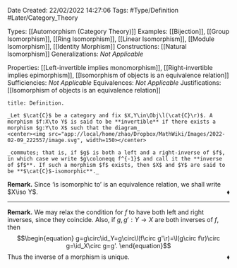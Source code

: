 <div class="topSpace"></div>

Date Created: 22/02/2022 14:27:06
Tags: #Type/Definition #Later/Category_Theory

Types: [[Automorphism (Category Theory)]]
Examples: [[Bijection]], [[Group Isomorphism]], [[Ring Isomorphism]], [[Linear Isomorphism]], [[Module Isomorphism]], [[Identity Morphism]]
Constructions: [[Natural Isomorphism]]
Generalizations: _Not Applicable_

Properties: [[Left-invertible implies monomorphism]], [[Right-invertible implies epimorphism]], [[Isomorphism of objects is an equivalence relation]]
Sufficiencies: _Not Applicable_
Equivalences: _Not Applicable_
Justifications: [[Isomorphism of objects is an equivalence relation]]

``` ad-Definition
title: Definition.

_Let $\cat{C}$ be a category and fix $X,Y\in\Obj\l(\cat{C}\r)$. A morphism $f:X\to Y$ is said to be **invertible** if there exists a morphism $g:Y\to X$ such that the diagram_
<center><img src="app://local/home/zhao/Dropbox/MathWiki/Images/2022-02-09_222557/image.svg", width=150></center>

_commutes; that is, if $g$ is both a left and a right-inverse of $f$, in which case we write $g\coloneqq f^{-1}$ and call it the **inverse of $f$**. If such a morphism $f$ exists, then $X$ and $Y$ are said to be **$\cat{C}$-isomorphic**._

```

**Remark.** Since $\textrm{`}$is isomorphic to$\textrm{'}$ is an equivalence relation, we shall write $X\iso Y$.<span style="float:right;">$\blacklozenge$</span>

---

**Remark.** We may relax the condition for $f$ to have both left and right inverses, since they coincide. Also, if $g,g':Y\to X$ are both inverses of $f$, then
$$\begin{equation}
    g=g\circ\id_Y=g\circ\l(f\circ g'\r)=\l(g\circ f\r)\circ g=\id_X\circ g=g'.
\end{equation}$$
Thus the inverse of a morphism is unique.<span style="float:right;">$\blacklozenge$</span>
